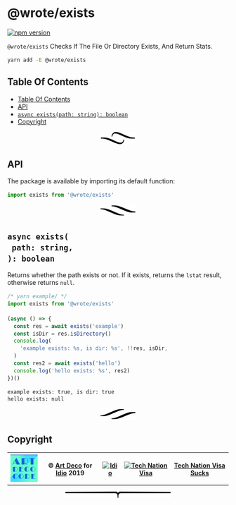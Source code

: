 # @wrote/exists

[![npm version](https://badge.fury.io/js/%40wrote%2Fexists.svg)](https://npmjs.org/package/@wrote/exists)

`@wrote/exists` Checks If The File Or Directory Exists, And Return Stats.

```sh
yarn add -E @wrote/exists
```

## Table Of Contents

- [Table Of Contents](#table-of-contents)
- [API](#api)
- [`async exists(path: string): boolean`](#async-existspath-string-boolean)
- [Copyright](#copyright)

<p align="center"><a href="#table-of-contents"><img src=".documentary/section-breaks/0.svg?sanitize=true"></a></p>

## API

The package is available by importing its default function:

```js
import exists from '@wrote/exists'
```

<p align="center"><a href="#table-of-contents"><img src=".documentary/section-breaks/1.svg?sanitize=true"></a></p>

## `async exists(`<br/>&nbsp;&nbsp;`path: string,`<br/>`): boolean`

Returns whether the path exists or not. If it exists, returns the `lstat` result, otherwise returns `null`.

```js
/* yarn example/ */
import exists from '@wrote/exists'

(async () => {
  const res = await exists('example')
  const isDir = res.isDirectory()
  console.log(
    'example exists: %s, is dir: %s', !!res, isDir,
  )
  const res2 = await exists('hello')
  console.log('hello exists: %s', res2)
})()
```
```
example exists: true, is dir: true
hello exists: null
```

<p align="center"><a href="#table-of-contents"><img src=".documentary/section-breaks/2.svg?sanitize=true"></a></p>

## Copyright

<table>
  <tr>
    <th>
      <a href="https://artd.eco">
        <img src="https://raw.githubusercontent.com/wrote/wrote/master/images/artdeco.png" alt="Art Deco" />
      </a>
    </th>
    <th>© <a href="https://artd.eco">Art Deco</a> for <a href="https://wrote.cc">Idio</a> 2019</th>
    <th>
      <a href="https://wrote.cc">
        <img src="https://avatars3.githubusercontent.com/u/40831417?s=100" width="100" alt="Idio" />
      </a>
    </th>
    <th>
      <a href="https://www.technation.sucks" title="Tech Nation Visa">
        <img src="https://raw.githubusercontent.com/artdecoweb/www.technation.sucks/master/anim.gif"
          alt="Tech Nation Visa" />
      </a>
    </th>
    <th><a href="https://www.technation.sucks">Tech Nation Visa Sucks</a></th>
  </tr>
</table>

<p align="center"><a href="#table-of-contents"><img src=".documentary/section-breaks/-1.svg?sanitize=true"></a></p>